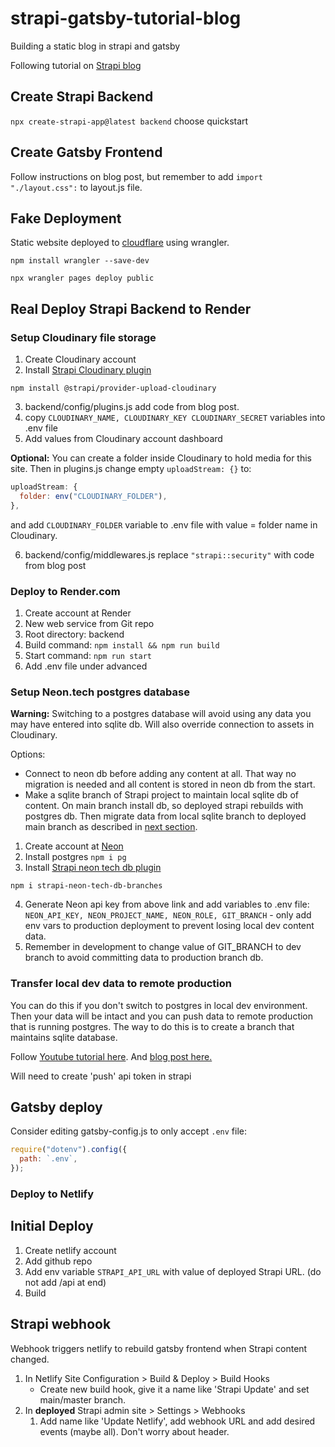 # strapi-gatsby-tutorial-blog

Building a static blog in strapi and gatsby

Following tutorial on [Strapi blog](https://strapi.io/blog/how-to-build-a-static-blog-with-gatsby-and-strapi)

## Create Strapi Backend

`npx create-strapi-app@latest backend`
choose quickstart

## Create Gatsby Frontend

Follow instructions on blog post, but remember to add `import "./layout.css":` to layout.js file.

## Fake Deployment

Static website deployed to [cloudflare](https://ec26ae41.strapi-gatsby-blog-a5c.pages.dev/) using wrangler.

`npm install wrangler --save-dev`

`npx wrangler pages deploy public`

## Real Deploy Strapi Backend to Render

### Setup Cloudinary file storage

1. Create Cloudinary account
2. Install [Strapi Cloudinary plugin](https://market.strapi.io/providers/@strapi-provider-upload-cloudinary)

`npm install @strapi/provider-upload-cloudinary`

3. backend/config/plugins.js add code from blog post.
4. copy `CLOUDINARY_NAME, CLOUDINARY_KEY CLOUDINARY_SECRET` variables into .env file
5. Add values from Cloudinary account dashboard

**Optional:** You can create a folder inside Cloudinary to hold media for this site. Then in plugins.js change empty `uploadStream: {}` to:

```js
uploadStream: {
  folder: env("CLOUDINARY_FOLDER"),
},
```

and add `CLOUDINARY_FOLDER` variable to .env file with value = folder name in Cloudinary.

6. backend/config/middlewares.js replace `"strapi::security"` with code from blog post

### Deploy to Render.com

1. Create account at Render
2. New web service from Git repo
3. Root directory: backend
4. Build command: `npm install && npm run build`
5. Start command: `npm run start`
6. Add .env file under advanced

### Setup Neon.tech postgres database

**Warning:** Switching to a postgres database will avoid using any data you may have entered into sqlite db. Will also override connection to assets in Cloudinary.

Options:

- Connect to neon db before adding any content at all. That way no migration is needed and all content is stored in neon db from the start.
- Make a sqlite branch of Strapi project to maintain local sqlite db of content. On main branch install db, so deployed strapi rebuilds with postgres db. Then migrate data from local sqlite branch to deployed main branch as described in [next section](#transfer).

1. Create account at [Neon](neon.tech)
2. Install postgres `npm i pg`
3. Install [Strapi neon tech db plugin](https://market.strapi.io/plugins/strapi-neon-tech-db-branches)

`npm i strapi-neon-tech-db-branches`

<!-- Nevermind, don't need to do this if you add env vars

3. backend/config/plugins.js add:

```js
"strapi-neon-tech-db-branches": {
    enabled: true,
    config: {
      neonApiKey: env("NEON_API_KEY"), // get it from here: https://console.neon.tech/app/settings/api-keys
      neonProjectName: env("NEON_PROJECT_NAME"), // the neon project under wich your DB runs
      neonRole: env("NEON_ROLE"), // create it manually under roles for your project first
      gitBranch: env("GIT_BRANCH"), // branch can be pinned via this config option. Will not use branch from git then. Usefull for preview/production deployment
    },
  },
``` -->

4. Generate Neon api key from above link and add variables to .env file: `NEON_API_KEY, NEON_PROJECT_NAME, NEON_ROLE, GIT_BRANCH` - only add env vars to production deployment to prevent losing local dev content data.
5. Remember in development to change value of GIT_BRANCH to dev branch to avoid committing data to production branch db.

### <span id="transfer"/> Transfer local dev data to remote production

You can do this if you don't switch to postgres in local dev environment. Then your data will be intact and you can push data to remote production that is running postgres. The way to do this is to create a branch that maintains sqlite database.

Follow [Youtube tutorial here](https://youtu.be/RlAv2RNbQjE). And [blog post here.](https://docs.strapi.io/dev-docs/data-management/transfer)

Will need to create 'push' api token in strapi

## Gatsby deploy

Consider editing gatsby-config.js to only accept `.env` file:

```js
require("dotenv").config({
  path: `.env`,
});
```

### Deploy to Netlify

## Initial Deploy

1. Create netlify account
2. Add github repo
3. Add env variable `STRAPI_API_URL` with value of deployed Strapi URL. (do not add /api at end)
4. Build

## Strapi webhook

Webhook triggers netlify to rebuild gatsby frontend when Strapi content changed.

1. In Netlify Site Configuration > Build & Deploy > Build Hooks
   - Create new build hook, give it a name like 'Strapi Update' and set main/master branch.
2. In **deployed** Strapi admin site > Settings > Webhooks
   1. Add name like 'Update Netlify', add webhook URL and add desired events (maybe all). Don't worry about header.
